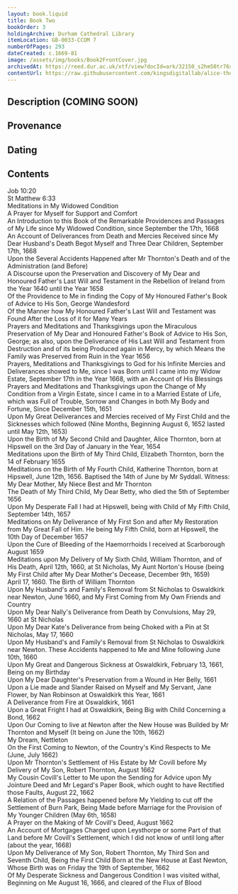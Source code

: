 ```yaml
---
layout: book.liquid
title: Book Two
bookOrder: 3
holdingArchive: Durham Cathedral Library
itemLocation: GB-0033-CCOM 7
numberOfPages: 293
dateCreated: c.1669-81
image: /assets/img/books/Book2FrontCover.jpg
archivedAt: https://reed.dur.ac.uk/xtf/view?docId=ark/32150_s2hm50tr76x.xml;query=2022#comber-3
contentUrl: https://raw.githubusercontent.com/kingsdigitallab/alice-thornton/edition/texts/02_book_two/book_two.xml
---
```


## Description (COMING SOON)

## Provenance

## Dating

## Contents 

Job 10:20 <br/>
St Matthew 6:33 <br/>
Meditations in My Widowed Condition <br/>
A Prayer for Myself for Support and Comfort <br/>
An Introduction to this Book of the Remarkable Providences and Passages of My Life since My Widowed Condition, since September the 17th, 1668 <br/>
An Account of Deliverances from Death and Mercies Received since My Dear Husband's Death Begot Myself and Three Dear Children, September 17th, 1668 <br/>
Upon the Several Accidents Happened after Mr Thornton's Death and of the Administration (and Before) <br/>
A Discourse upon the Preservation and Discovery of My Dear and Honoured Father's Last Will and Testament in the Rebellion of Ireland from the Year 1640 until the Year 1658 <br/>
Of the Providence to Me in finding the Copy of My Honoured Father's Book of Advice to His Son, George Wandesford <br/>
Of the Manner how My Honoured Father's Last Will and Testament was Found After the Loss of it for Many Years <br/>
Prayers and Meditations and Thanksgivings upon the Miraculous Preservation of My Dear and Honoured Father's Book of Advice to His Son, George; as also, upon the Deliverance of His Last Will and Testament from Destruction and of its being Produced again in Mercy, by which Means the Family was Preserved from Ruin in the Year 1656 <br/>
Prayers, Meditations and Thanksgivings to God for his Infinite Mercies and Deliverances showed to Me, since I was Born until I came into my Widow Estate, September 17th in the Year 1668, with an Account of His Blessings <br/>
Prayers and Meditations and Thanksgivings upon the Change of My Condition from a Virgin Estate, since I came in to a Married Estate of Life, which was Full of Trouble, Sorrow and Changes in both My Body and Fortune, Since December 15th, 1651 <br/>
Upon My Great Deliverances and Mercies received of My First Child and the Sicknesses which followed (Nine Months, Beginning August 6, 1652 lasted until May 12th, 1653) <br/>
Upon the Birth of My Second Child and Daughter, Alice Thornton, born at Hipswell on the 3rd Day of January in the Year, 1654 <br/>
Meditations upon the Birth of My Third Child, Elizabeth Thornton, born the 14 of February 1655 <br/>
Meditations on the Birth of My Fourth Child, Katherine Thornton, born at Hipswell, June 12th, 1656. Baptised the 14th of June by Mr Syddall. Witness: My Dear Mother, My Niece Best and Mr Thornton <br/>
The Death of My Third Child, My Dear Betty, who died the 5th of September 1656 <br/>
Upon My Desperate Fall I had at Hipswell, being with Child of My Fifth Child, September 14th, 1657 <br/>
Meditations on My Deliverance of My First Son and after My Restoration from My Great Fall of Him. He being My Fifth Child, born at Hipswell, the 10th Day of December 1657 <br/>
Upon the Cure of Bleeding of the Haemorrhoids I received at Scarborough August 1659 <br/>
Meditations upon My Delivery of My Sixth Child, William Thornton, and of His Death, April 12th, 1660, at St Nicholas, My Aunt Norton's House (being My First Child after My Dear Mother's Decease, December 9th, 1659) <br/>
April 17, 1660. The Birth of William Thornton <br/>
Upon My Husband's and Family's Removal from St Nicholas to Oswaldkirk near Newton, June 1660, and My First Coming from My Own Friends and Country <br/>
Upon My Dear Nally's Deliverance from Death by Convulsions, May 29, 1660 at St Nicholas <br/>
Upon My Dear Kate's Deliverance from being Choked with a Pin at St Nicholas, May 17, 1660 <br/>
Upon My Husband's and Family's Removal from St Nicholas to Oswaldkirk near Newton. These Accidents happened to Me and Mine following June 10th, 1660 <br/>
Upon My Great and Dangerous Sickness at Oswaldkirk, February 13, 1661, Being on my Birthday <br/>
Upon My Dear Daughter's Preservation from a Wound in Her Belly, 1661 <br/>
Upon a Lie made and Slander Raised on Myself and My Servant, Jane Flower, by Nan Robinson at Oswaldkirk this Year, 1661 <br/>
A Deliverance from Fire at Oswaldkirk, 1661 <br/>
Upon a Great Fright I had at Oswaldkirk, Being Big with Child Concerning a Bond, 1662 <br/>
Upon Our Coming to live at Newton after the New House was Builded by Mr Thornton and Myself (It being on June the 10th, 1662) <br/>
My Dream, Nettleton <br/>
On the First Coming to Newton, of the Country's Kind Respects to Me (June, July 1662)  <br/>
Upon Mr Thornton's Settlement of His Estate by Mr Covill before My Delivery of My Son, Robert Thornton, August 1662  <br/>
My Cousin Covill's Letter to Me upon the Sending for Advice upon My Jointure Deed and Mr Legard's Paper Book, which ought to have Rectified those Faults, August 22, 1662  <br/>
A Relation of the Passages happened before My Yielding to cut off the Settlement of Burn Park, Being Made before Marriage for the Provision of My Younger Children (May 6th, 1658)  <br/>
A Prayer on the Making of Mr Covill's Deed, August 1662  <br/>
An Account of Mortgages Charged upon Leysthorpe or some Part of that Land before Mr Covill's Settlement, which I did not know of until long after (about the year, 1668)  <br/>
Upon My Deliverance of My Son, Robert Thornton, My Third Son and Seventh Child, Being the First Child Born at the New House at East Newton, Whose Birth was on Friday the 19th of September, 1662  <br/>
Of My Desperate Sickness and Dangerous Condition I was visited withal, Beginning on Me August 16, 1666, and cleared of the Flux of Blood  <br/>


